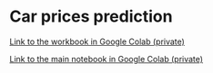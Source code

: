 # Car prices prediction

[Link to the workbook in Google Colab (private)](https://colab.research.google.com/drive/15QrkBEe00txvG5RViQWrQMb7PHdr9khC)

[Link to the main notebook in Google Colab (private)](https://colab.research.google.com/drive/1zWGIm0ARJyPcqHd9AjsGoRf6Trz7Kvwt)
